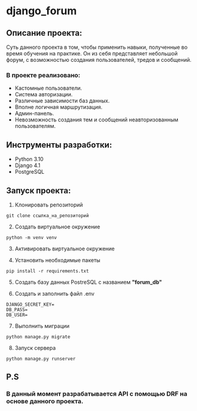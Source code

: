 # django_forum
## Описание проекта:

Суть данного проекта в том, чтобы применить навыки, полученные во время обучения на практике.
Он из себя представляет небольшой форум, с возможностью создания пользователей, тредов и сообщений.

### В проекте реализовано:

- Кастомные пользователи.
- Система авторизации.
- Различные зависимости баз данных.
- Вполне логичная маршрутизация.
- Админ-панель.
- Невозможность создания тем и сообщений неавторизованным пользователям.

## Инструменты разработки:

- Python 3.10
- Django 4.1
- PostgreSQL

## Запуск проекта:

1) Клонировать репозиторий
```
git clone ссылка_на_репозиторий
```

2) Создать виртуальное окружение
```
python -m venv venv
```

3) Активировать виртуальное окружение

4) Установить необходимые пакеты
```
pip install -r requirements.txt
```

5) Создать базу данных PostreSQL с названием **"forum_db"**

6) Создать и заполнить файл .env

```
DJANGO_SECRET_KEY=
DB_PASS=
DB_USER=
```

7) Выполнить миграции
```
python manage.py migrate
```

8) Запуск сервера

```
python manage.py runserver
```


## **P.S**
### В данный момент разрабатывается API с помощью DRF на основе данного проекта.